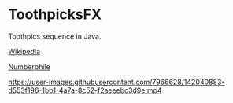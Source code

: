 # ToothpicksFX

Toothpics sequence in Java.

[Wikipedia](https://en.wikipedia.org/wiki/Toothpick_sequence)

[Numberphile](https://www.youtube.com/watch?v=_UtCli1SgjI)

https://user-images.githubusercontent.com/7966628/142040883-d553f196-1bb1-4a7a-8c52-f2aeeebc3d9e.mp4

